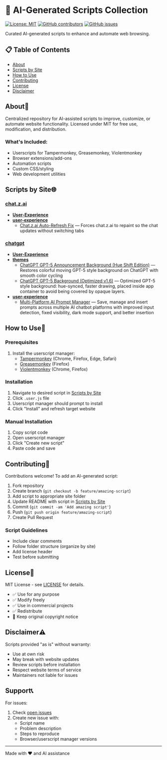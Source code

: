 # 🤖 AI-Generated Scripts Collection

[![License: MIT](https://img.shields.io/badge/License-MIT-yellow.svg)](https://opensource.org/licenses/MIT)
[![GitHub contributors](https://img.shields.io/github/contributors/imwaitingnow/AI-Generated-Scripts.svg)](https://github.com/imwaitingnow/AI-Generated-Scripts/graphs/contributors)
[![GitHub issues](https://img.shields.io/github/issues/imwaitingnow/AI-Generated-Scripts.svg)](https://github.com/imwaitingnow/AI-Generated-Scripts/issues)

Curated AI-generated scripts to enhance and automate web browsing.

## 📋 Table of Contents
- [About](#about)
- [Scripts by Site](#scripts-by-site)
- [How to Use](#how-to-use)
- [Contributing](#contributing)
- [License](#license)
- [Disclaimer](#disclaimer)

## About🌟

Centralized repository for AI-assisted scripts to improve, customize, or automate website functionality. Licensed under MIT for free use, modification, and distribution.

### What's Included:
- Userscripts for Tampermonkey, Greasemonkey, Violentmonkey
- Browser extensions/add-ons
- Automation scripts
- Custom CSS/styling
- Web development utilities


## Scripts by Site🌐

### [chat.z.ai](./sites/chat.z.ai)
  - **[User-Experience](./sites/chat.z.ai/User-Experience)**
  - **[user-experience](./sites/chat.z.ai/user-experience)**
    - [Chat.z.ai Auto-Refresh Fix](./sites/chat.z.ai/user-experience/chat.z.ai-auto-refresh-fix-1.0.user.js) — Forces chat.z.ai to repaint so the chat updates without switching tabs

### [chatgpt](./sites/chatgpt)
  - **[User-Experience](./sites/chatgpt/User-Experience)**
  - **[themes](./sites/chatgpt/themes)**
    - [ChatGPT GPT-5 Announcement Background (Hue Shift Edition)](./sites/chatgpt/themes/ChatGPT_GPT-5_Announcement_Background_(Hue-Shift-Edition)-1.3.user.js) — Restores colorful moving GPT-5 style background on ChatGPT with smooth color cycling
    - [ChatGPT GPT-5 Background (Optimized v1.6)](./sites/chatgpt/themes/ChatGPT_GPT-5_Background_(Optimized-v1.6)-1.6.user.js) — Optimized GPT-5 style background: hue-synced, faster drawing, placed inside app container to avoid being covered by opaque layers.
  - **[user-experience](./sites/chatgpt/user-experience)**
    - [Multi-Platform AI Prompt Manager](./sites/chatgpt/user-experience/multi-platform-ai-prompt-manager-2.3.user.js) — Save, manage and insert prompts across multiple AI chatbot platforms with improved input detection, fixed visibility, dark mode support, and better insertion

## How to Use🚀

### Prerequisites
1. Install the userscript manager:
    - [Tampermonkey](https://www.tampermonkey.net/) (Chrome, Firefox, Edge, Safari)
    - [Greasemonkey](https://addons.mozilla.org/en-US/firefox/addon/greasemonkey/) (Firefox)
    - [Violentmonkey](https://violentmonkey.github.io/) (Chrome, Firefox)

### Installation
1. Navigate to desired script in [Scripts by Site](#scripts-by-site)
2. Click `.user.js` file
3. Userscript manager should prompt to install
4. Click "Install" and refresh target website

### Manual Installation
1. Copy script code
2. Open userscript manager
3. Click "Create new script"
4. Paste code and save

## Contributing🤝

Contributions welcome! To add an AI-generated script:
1. Fork repository
2. Create branch (`git checkout -b feature/amazing-script`)
3. Add script to appropriate site folder
4. Update README with script in [Scripts by Site](#scripts-by-site)
5. Commit (`git commit -am 'Add amazing script'`)
6. Push (`git push origin feature/amazing-script`)
7. Create Pull Request

### Script Guidelines
- Include clear comments
- Follow folder structure (organize by site)
- Add license header
- Test before submitting

## License📄

MIT License - see [LICENSE](LICENSE) for details.
- ✅ Use for any purpose
- ✅ Modify freely
- ✅ Use in commercial projects
- ✅ Redistribute
- 📝 Keep original copyright notice

## Disclaimer⚠️

Scripts provided "as is" without warranty:
- Use at own risk
- May break with website updates
- Review scripts before installation
- Respect website terms of service
- Maintainers not liable for issues

## Support📞

For issues:
1. Check [open issues](https://github.com/imwaitingnow/AI-Generated-Scripts/issues)
2. Create new issue with:
    - Script name
    - Problem description
    - Steps to reproduce
    - Browser/userscript manager versions

---

Made with ❤️ and AI assistance
